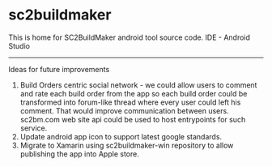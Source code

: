 # sc2buildmaker
This is home for SC2BuildMaker android tool source code.
IDE - Android Studio

***

Ideas for future improvements
1. Build Orders centric social network - we could allow users to comment and rate each build order from the app so each build order could be transformed into forum-like thread where every user could left his comment. That would improve communication between users. sc2bm.com web site api could be used to host entrypoints for such service.
2. Update android app icon to support latest google standards.
3. Migrate to Xamarin using sc2buildmaker-win repository to allow publishing the app into Apple store.
